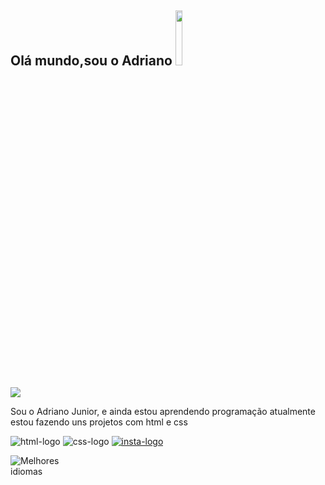 ## Olá mundo,sou o Adriano <img src= "https://github.com/TheDudeThatCode/TheDudeThatCode/raw/master/Assets/Earth.gif" style="width: 15%; display: inline-block;" data-target="animated-image.originalImage">

<img src="https://user-images.githubusercontent.com/74038190/225813708-98b745f2-7d22-48cf-9150-083f1b00d6c9.gif" style="max-width: 20; display: inline-block;" data-target="animated-image.originalImage">

Sou o Adriano Junior, e ainda estou aprendendo programação atualmente estou fazendo uns projetos com html e css

  <img src= "https://img.shields.io/badge/HTML5-E34F26?style=for-the-badge&logo=html5&logoColor=white" alt= "html-logo" />  <img src= "https://img.shields.io/badge/CSS-239120?&style=for-the-badge&logo=css3&logoColor=white" alt= "css-logo" />  <a href="https://www.instagram.com/juniorzt40/"><img src= "https://img.shields.io/badge/Instagram-E4405F?style=for-the-badge&logo=instagram&logoColor=white" alt= "insta-logo" /> </a>   
  
  

<img src="https://camo.githubusercontent.com/7ab2c5423e3ddb7c2f7c935ca1329df344e09f70a7ab4328074a061efae4a67a/68747470733a2f2f6769746875622d726561646d652d73746174732e76657263656c2e6170702f6170692f746f702d6c616e67732f3f757365726e616d653d726f646f6c666f6d6f7269266c61796f75743d636f6d706163742673686f775f69636f6e733d74727565267468656d653d6275656679" alt="Melhores idiomas" data-canonical-src="https://github-readme-stats.vercel.app/api/top-langs/?username=rodolfomori&amp;layout=compact&amp;show_icons=true&amp;theme=buefy" style="max-width: 100;"> 

  
